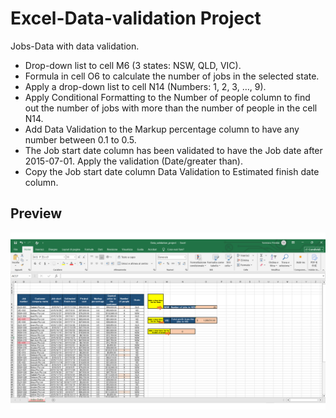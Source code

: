 # Excel-Data-validation Project
Jobs-Data with data validation.

- Drop-down list to cell M6 (3 states: NSW, QLD, VIC).
- Formula in cell O6 to calculate the number of jobs in the selected state.
- Apply a drop-down list to cell N14 (Numbers: 1, 2, 3, …, 9).
- Apply Conditional Formatting to the Number of people column to find out the number of jobs with more than the number of people in the cell N14.
- Add Data Validation to the Markup percentage column to have any number between 0.1 to 0.5. 
- The Job start date column has been validated to have the Job date after 2015-07-01. Apply the validation (Date/greater than).
- Copy the Job start date column Data Validation to Estimated finish date column.

## Preview
![screenshot](screenshot.png)
